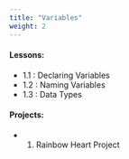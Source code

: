 ```yaml
---
title: "Variables"
weight: 2
---
```


 
#### Lessons:
 - 1.1 : Declaring Variables
 - 1.2 : Naming Variables
 - 1.3 : Data Types
  
#### Projects:
 - 1. Rainbow Heart Project